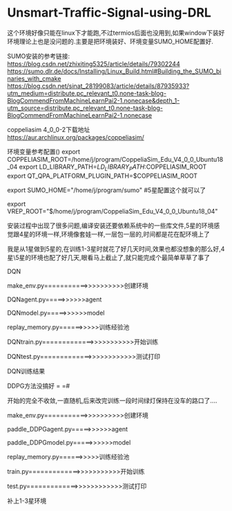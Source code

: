 # Unsmart-Traffic-Signal-using-DRL
这个环境好像只能在linux下才能跑,不过termios后面也没用到,如果window下装好环境理论上也是没问题的.主要是把环境装好、环境变量SUMO_HOME配置好.



SUMO安装的参考链接:
https://blog.csdn.net/zhixiting5325/article/details/79302244
https://sumo.dlr.de/docs/Installing/Linux_Build.html#Building_the_SUMO_binaries_with_cmake
https://blog.csdn.net/sinat_28199083/article/details/87935933?utm_medium=distribute.pc_relevant_t0.none-task-blog-BlogCommendFromMachineLearnPai2-1.nonecase&depth_1-utm_source=distribute.pc_relevant_t0.none-task-blog-BlogCommendFromMachineLearnPai2-1.nonecase

coppeliasim 4_0_0-2下载地址
https://aur.archlinux.org/packages/coppeliasim/


环境变量参考配置()
export COPPELIASIM_ROOT=/home/j/program/CoppeliaSim_Edu_V4_0_0_Ubuntu18_04
export LD_LIBRARY_PATH=$LD_LIBRARY_PATH:$COPPELIASIM_ROOT
export QT_QPA_PLATFORM_PLUGIN_PATH=$COPPELIASIM_ROOT

export SUMO_HOME="/home/j/program/sumo"     #5星配置这个就可以了

export VREP_ROOT="$/home/j/program/CoppeliaSim_Edu_V4_0_0_Ubuntu18_04"

安装过程中出现了很多问题,编译安装还要依赖系统中的一些库文件,5星的环境感觉跟4星的环境一样,环境像套娃一样,一层包一层的,时间都是花在配环境上了

我是从1星做到5星的,在训练1-3星时就花了好几天时间,效果也都没想象的那么好,4星\5星的环境也配了好几天,眼看马上截止了,就只能完成个最简单草草了事了



DQN

make_env.py===========>>>>>>>>>>创建环境

DQNagent.py=====>>>>>>agent

DQNmodel.py=====>>>>>>model

replay_memory.py======>>>>>训练经验池

DQNtrain.py=============>>>>>>>>>>>开始训练

DQNtest.py=============>>>>>>>>>>>>测试打印

DQN训练结果


DDPG方法没搞好 = =#

开始的完全不收敛,一直随机,后来改完训练一段时间绿灯保持在没车的路口了....

make_env.py===========>>>>>>>>>>创建环境

paddle_DDPGagent.py=====>>>>>>agent

paddle_DDPGmodel.py=====>>>>>>model

replay_memory.py======>>>>>训练经验池

train.py=============>>>>>>>>>>>开始训练

test.py=============>>>>>>>>>>>>测试打印


补上1-3星环境





